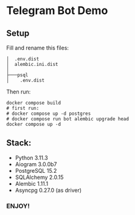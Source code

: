 # Telegram Bot Demo
## Setup
Fill and rename this files:
```
│  .env.dist
│  alembic.ini.dist
│
├───psql
│    .env.dist
```
Then run:
```shell
docker compose build
# first run:
# docker compose up -d postgres
# docker compose run bot alembic upgrade head
docker compose up -d
```
## Stack:
* Python 3.11.3
* Aiogram 3.0.0b7
* PostgreSQL 15.2
* SQLAlchemy 2.0.15
* Alembic 1.11.1
* Asyncpg 0.27.0 (as driver)
### ENJOY!
